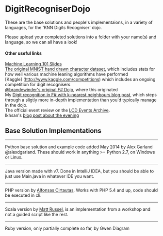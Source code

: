 DigitRecogniserDojo
===================

These are the base solutions and people's implementaions, in a variety of languages, for the 'KNN Digits Recogniser' dojo.

Please upload your completed solutions into a folder with your name(s) and language, so we can all have a look!

#### Other useful links

[Machine Learning 101 Slides](http://prezi.com/l_ruueyhli9e/machine-learning-101/?utm_campaign=share&utm_medium=copy)  
[The original MNIST hand drawn character dataset](http://yann.lecun.com/exdb/mnist/), which includes stats for how well various machine leaning algorithms have performed  
[Kaggle] (http://www.kaggle.com/competitions) which includes an ongoing competition for digit recognisers  
[@brandewinder's original F# Dojo](https://github.com/c4fsharp/Dojo-Digits-Recognizer), where this originated  
My [Digit recognition in F# with k-nearest neighbours blog post](http://relentlessdevelopment.wordpress.com/2014/05/29/digit-recognition-in-f-with-k-nearest-neighbours/), which steps through a sligtly more in-depth implementation than you'd typically manage in the dojo.  
The official event review on the [LCD Events Archive](http://leedscodedojo.github.io/archive.html).  
Ikhsan's [blog post about the evening](http://www.ikhsan.me/post/99212998917/leeds-code-dojo-digit-recogniser-with-knn)

Base Solution Implementations
-----------------------------

*******************************************************************************

Python base solution and example code added May 2014 by Alex Garland @alexdgarland.
These should work in anything >= Python 2.7, on Windows or Linux.

*******************************************************************************

Java version made with v7.  Done in IntelliJ IDEA, but you should be able to just use Main.java in whatever IDE you want.

*******************************************************************************

PHP version by [Alfonsas Cirtautas](https://github.com/acirtautas). Works with PHP 5.4 and up, code should be executed in cli.

*******************************************************************************

Scala version by [Matt Russel](https://github.com/mdr), is an implementation from a workshop and not a guided script like the rest.

*******************************************************************************

Ruby version, only partially complete so far, by Gwen Diagram
